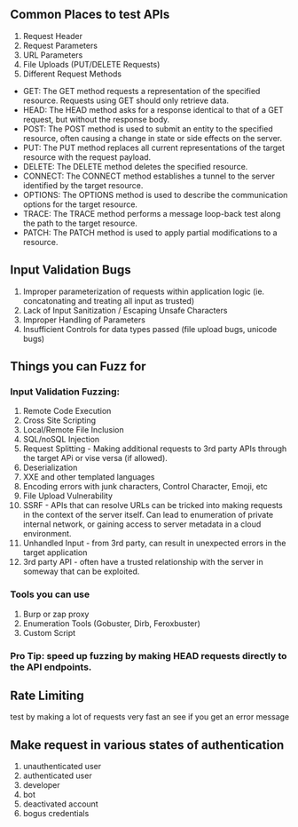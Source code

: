 
## Common Places to test APIs
1. Request Header
2. Request Parameters
3. URL Parameters
4. File Uploads (PUT/DELETE Requests)
5. Different Request Methods
  - GET: The GET method requests a representation of the specified resource. Requests using GET should only retrieve data.
  - HEAD: The HEAD method asks for a response identical to that of a GET request, but without the response body.
  - POST: The POST method is used to submit an entity to the specified resource, often causing a change in state or side effects on the server.
  - PUT: The PUT method replaces all current representations of the target resource with the request payload.
  - DELETE: The DELETE method deletes the specified resource.
  - CONNECT: The CONNECT method establishes a tunnel to the server identified by the target resource.
  - OPTIONS: The OPTIONS method is used to describe the communication options for the target resource.
  - TRACE: The TRACE method performs a message loop-back test along the path to the target resource.
  - PATCH: The PATCH method is used to apply partial modifications to a resource. 






## Input Validation Bugs
1. Improper parameterization of requests within application logic (ie. concatonating and treating all input as trusted)
2. Lack of Input Sanitization / Escaping Unsafe Characters
3. Improper Handling of Parameters
4. Insufficient Controls for data types passed (file upload bugs, unicode bugs)




## Things you can Fuzz for
### Input Validation Fuzzing:
1. Remote Code Execution
2. Cross Site Scripting
3. Local/Remote File Inclusion
4. SQL/noSQL Injection
5. Request Splitting - Making additional requests to 3rd party APIs through the target APi or vise versa (if allowed).
6. Deserialization
7. XXE and other templated languages
8. Encoding errors with junk characters, Control Character, Emoji, etc
9. File Upload Vulnerability
10. SSRF - APIs that can resolve URLs can be tricked into making requests in the context of the server itself. Can lead to enumeration of private internal network, or gaining access to server metadata in a cloud environment. 
11. Unhandled Input - from 3rd party, can result in unexpected errors in the target application
12. 3rd party API - often have a trusted relationship with the server in someway that can be exploited. 


### Tools you can use
1. Burp or zap proxy
2. Enumeration Tools (Gobuster, Dirb, Feroxbuster)
3. Custom Script
### Pro Tip: speed up fuzzing by making HEAD requests directly to the API endpoints. 

## Rate Limiting
test by making a lot of requests very fast an see if you get an error message

## Make request in various states of authentication
1. unauthenticated user
2. authenticated user
3. developer
4. bot
5. deactivated account
6. bogus credentials












